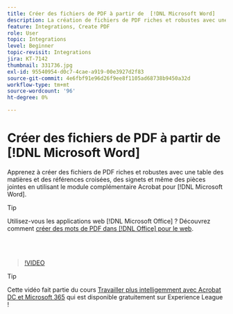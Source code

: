 ```yaml
---
title: Créer des fichiers de PDF à partir de  [!DNL Microsoft Word]
description: La création de fichiers de PDF riches et robustes avec une table des matières et des références croisées hyperliées, des signets et même des pièces jointes est facile à l'aide du module complémentaire Acrobat pour  [!DNL Microsoft Word]
feature: Integrations, Create PDF
role: User
topic: Integrations
level: Beginner
topic-revisit: Integrations
jira: KT-7142
thumbnail: 331736.jpg
exl-id: 95540954-d0c7-4cae-a919-00e3927d2f83
source-git-commit: 4e6fbf91e96d26f9ee8f1105ad68738b9450a32d
workflow-type: tm+mt
source-wordcount: '96'
ht-degree: 0%

---
```


# Créer des fichiers de PDF à partir de [!DNL Microsoft Word]

Apprenez à créer des fichiers de PDF riches et robustes avec une table des matières et des références croisées, des signets et même des pièces jointes en utilisant le module complémentaire Acrobat pour [!DNL Microsoft Word].

>[!TIP]
>
>Utilisez-vous les applications web [!DNL Microsoft Office] ? Découvrez comment [créer des mots de PDF dans [!DNL Office] pour le web](../integrate/createofficeweb.md).

<br> 

>[!VIDEO](https://video.tv.adobe.com/v/331736?quality=12&learn=on&hidetitle=true)

>[!TIP]
>
>Cette vidéo fait partie du cours [Travailler plus intelligemment avec Acrobat DC et Microsoft 365](https://experienceleague.adobe.com/?recommended=Acrobat-U-1-2021.microsoft365) qui est disponible gratuitement sur Experience League !